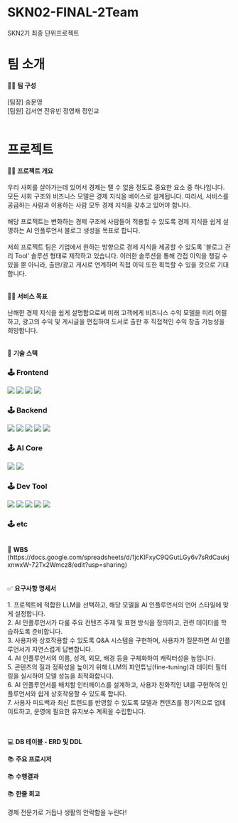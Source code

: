 # SKN02-FINAL-2Team
SKN2기 최종 단위프로젝트



#  팀 소개
👩‍🏫 <strong>팀 구성</strong> </br></br>
[팀장] 송문영 <br/>
[팀원] 김서연 전유빈 정영재 정인교
<br/><br/>


#  프로젝트


👨‍🏫 <strong>프로젝트 개요</strong></br></br>
우리 사회를 살아가는데 있어서 경제는 뗄 수 없을 정도로 중요한 요소 중 하나입니다. 모든 사회 구조와 비즈니스 모델은 경제 지식을 베이스로 설계됩니다. 따라서, 서비스를 공급하는 사람과 이용하는 사람 모두 경제 지식을 갖추고 있어야 합니다.</br></br>
해당 프로젝트는 변화하는 경제 구조에 사람들이 적용할 수 있도록 경제 지식을 쉽게 설명하는 AI 인플루언서 블로그 생성을 목표로 합니다.</br></br>
저희 프로젝트 팀은 기업에서 원하는 방향으로 경제 지식을 제공할 수 있도록 '블로그 관리 Tool' 솔루션 형태로 제작하고 있습니다. 이러한 솔루션을 통해 간접 이익을 챙길 수 있을 뿐 아니라, 출판/광고 게시로 연계하며 직접 이익 또한 획득할 수 있을 것으로 기대합니다.</br></br>

👩‍🏫 <strong>서비스 목표</strong></br></br>
난해한 경제 지식을 쉽게 설명함으로써 미래 고객에게 비즈니스 수익 모델을 미리 어필하고, 광고의 수익 및 게시글을 편집하여 도서로 출판 후 직접적인 수익 창출 가능성을 희망합니다.</br></br>


🔨 <strong>기술 스택</strong>
<div align=left><h3>🕹️ Frontend</div>
<div align=left>
  <img src="https://img.shields.io/badge/HTML5-E34F26?style=for-the-badge&logo=HTML5&logoColor=white">
  <img src="https://img.shields.io/badge/CSS3-1572B6?style=for-the-badge&logo=CSS3&logoColor=white">
  <img src="https://img.shields.io/badge/JavaScript-F7DF1E?style=for-the-badge&logo=JavaScript&logoColor=white">
  <img src="https://img.shields.io/badge/bootstrap-7952B3?style=for-the-badge&logo=Bootstrap&logoColor=white">
</div>

<div align=left><h3>🕹️ Backend</div>
<div aling=left>
  <img src="https://img.shields.io/badge/Python-3776AB?style=for-the-badge&logo=Python&logoColor=white">
  <img src="https://img.shields.io/badge/Django-092E20?style=for-the-badge&logo=Django&logoColor=white">
  <img src="https://img.shields.io/badge/linux-FCC624?style=for-the-badge&logo=Linux&logoColor=white">
  <img src="https://img.shields.io/badge/sqlite-003B57?style=for-the-badge&logo=Sqlite&logoColor=white">
  <img src="https://img.shields.io/badge/virtualbox-183A61?style=for-the-badge&logo=Virtualbox&logoColor=white">
</div>

<div align=left><h3>🕹️ AI Core</div>
<div align=left>
  <img src="https://img.shields.io/badge/Python-3776AB?style=for-the-badge&logo=Python&logoColor=white">
  <img src="https://img.shields.io/badge/OpenAI-412991?style=for-the-badge&logo=OpenAI&logoColor=white">
</div>

<div align=left><h3>🕹️ Dev Tool </div>
<div align="left">
  <img src="https://img.shields.io/badge/git-F05032?style=for-the-badge&logo=git&logoColor=white">
  <img src="https://img.shields.io/badge/GitHub-181717?style=for-the-badge&logo=GitHub&logoColor=white">
  <img src="https://img.shields.io/badge/Visual Studio Code-008CFF?style=for-the-badge&logo=Visual Studio Code&logoColor=white">
  <img src="https://img.shields.io/badge/Discord-5865F2?style=for-the-badge&logo=Discord&logoColor=white">
  <img src="https://img.shields.io/badge/Notion-000000?style=for-the-badge&logo=Notion&logoColor=white">
</div>

<div align=left><h3>🕹️ etc </div>
</br>
📝 <strong>WBS</strong>
(https://docs.google.com/spreadsheets/d/1jcKlFxyC9QGutLGy6v7sRdCaukjxnwxW-72Tx2Wmcz8/edit?usp=sharing)
</br></br>

</br>
✅ <strong>요구사항 명세서</strong></br></br>
1. 프로젝트에 적합한 LLM을 선택하고, 해당 모델을 AI 인플루언서의 언어 스타일에 맞게 설정합니다.<br/>
2. AI 인플루언서가 다룰 주요 컨텐츠 주제 및 표현 방식을 정의하고, 관련 데이터를 학습하도록 준비합니다.<br/>
3. 사용자와 상호작용할 수 있도록 Q&A 시스템을 구현하며, 사용자가 질문하면 AI 인플루언서가 자연스럽게 답변합니다.<br/>
4. AI 인플루언서의 이름, 성격, 외모, 배경 등을 구체화하여 캐릭터성을 높입니다.<br/>
5. 콘텐츠의 질과 정확성을 높이기 위해 LLM의 파인튜닝(fine-tuning)과 데이터 필터링을 실시하여 모델 성능을 최적화합니다.<br/>
6. AI 인플루언서를 배치할 인터페이스를 설계하고, 사용자 친화적인 UI를 구현하여 인플루언서와 쉽게 상호작용할 수 있도록 합니다.<br/>
7. 사용자 피드백과 최신 트렌드를 반영할 수 있도록 모델과 컨텐츠를 정기적으로 업데이트하고, 운영에 필요한 유지보수 계획을 수립합니다.<br/>
<br/><br/>

💻 <strong>DB 테이블 - ERD 및 DDL</strong>


📚 <strong>주요 프로시저</strong>


📚 <strong>수행결과</strong>


📚 <strong>한줄 회고</strong></br></br>
경제 전문가로 거듭나 생활의 안락함을 누린다!
